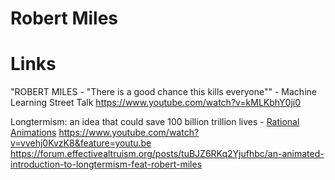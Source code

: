 # Robert Miles



# Links

"ROBERT MILES - "There is a good chance this kills everyone"" - Machine Learning Street Talk
https://www.youtube.com/watch?v=kMLKbhY0ji0


Longtermism: an idea that could save 100 billion trillion lives - [Rational Animations]() 
https://www.youtube.com/watch?v=vvehj0KvzK8&feature=youtu.be
https://forum.effectivealtruism.org/posts/tuBJZ6RKq2Yjufhbc/an-animated-introduction-to-longtermism-feat-robert-miles
